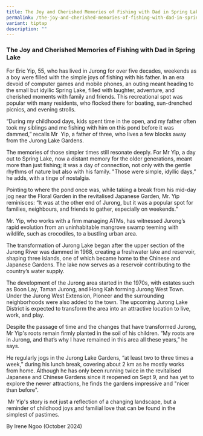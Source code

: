 ```yaml
---
title: The Joy and Cherished Memories of Fishing with Dad in Spring Lake
permalink: /the-joy-and-cherished-memories-of-fishing-with-dad-in-spring-lake/
variant: tiptap
description: ""
---
```

<h3><strong>The Joy and Cherished Memories of Fishing with Dad in Spring Lake</strong></h3>
<p></p>
<p>For Eric Yip, 55, who has lived in Jurong for over five decades, weekends
as a boy were filled with the simple joys of fishing with his father. In
an era devoid of computer games and mobile phones, an outing meant heading
to the small but idyllic Spring Lake, filled with laughter, adventure,
and cherished moments with family and friends.&nbsp;This recreational spot
was popular with many residents, who flocked there for boating, sun-drenched
picnics, and evening strolls.</p>
<p>“During my childhood days, kids spent time in the open, and my father
often took my siblings and me fishing with him on this pond before it was
dammed,” recalls Mr&nbsp; Yip, a father of three, who lives a few blocks
away from the Jurong Lake Gardens.&nbsp;</p>
<p>The memories of those simpler times still resonate deeply. For Mr Yip,
a day out to Spring Lake, now a distant memory for the older generations,
meant more than just fishing; it was a day of connection, not only with
the gentle rhythms of nature but also with his family.&nbsp;"Those were
simple, idyllic days,” he adds, with a tinge of nostalgia.</p>
<p>Pointing to where the pond once was, while taking a break from his mid-day
jog near the Floral Garden in the revitalised Japanese Garden, Mr. Yip
reminisces: “It was at the other end of Jurong, but it was a popular spot
for families, neighbours, and friends to gather, especially on weekends.”</p>
<p>Mr. Yip, who works with a firm managing ATMs, has witnessed Jurong’s rapid
evolution from an uninhabitable mangrove swamp teeming with wildlife, such
as crocodiles, to a bustling urban area.&nbsp;&nbsp;</p>
<p>The transformation of Jurong Lake began after the upper section of the
Jurong River was dammed in 1968, creating a freshwater lake and reservoir,
shaping three islands, one of which became home to the Chinese and Japanese
Gardens. The lake now serves as a reservoir contributing to the country’s
water supply.</p>
<p>The development of the Jurong area started in the 1970s, with estates
such as Boon Lay, Taman Jurong, and Hong Kah forming Jurong West Town.
Under the Jurong West Extension, Pioneer and the surrounding neighborhoods
were also added to the town. The upcoming Jurong Lake District is expected
to transform the area into an attractive location to live, work, and play.</p>
<p>Despite the passage of time and the changes that have transformed Jurong,
Mr Yip's roots remain firmly planted in the soil of his children. “My roots
are in Jurong, and that’s why I have remained in this area all these years,”
he says.</p>
<p>He regularly jogs in the Jurong Lake Gardens, “at least two to three times
a week,” during his lunch break, covering about 2 km as he mostly works
from home. Although he has only been running twice in the revitalised Japanese
and Chinese Gardens since it reopened on Sept&nbsp;9, and has yet to explore
the newer attractions, he finds the gardens impressive and "nicer than
before".</p>
<p>&nbsp;Mr Yip's story is not just a reflection of a changing landscape,
but a reminder of childhood joys and familial love that&nbsp;can be found
in the simplest of pastimes.</p>
<p></p>
<p>By Irene Ngoo (October 2024)</p>
<p></p>